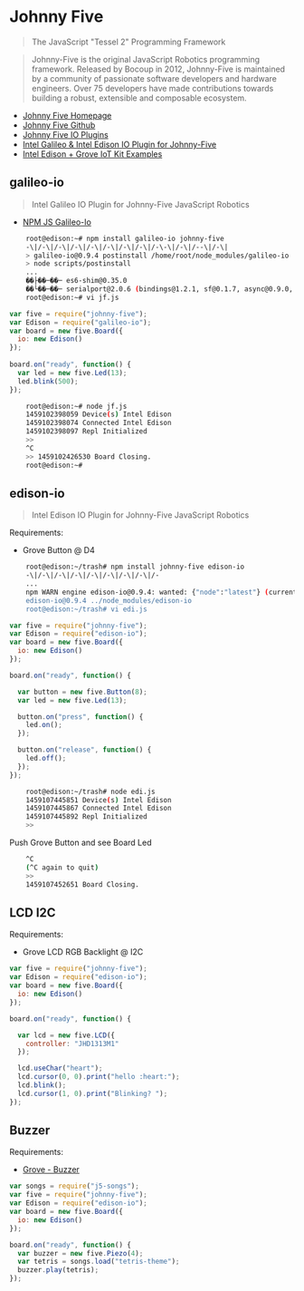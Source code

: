 # Johnny Five

> The JavaScript "Tessel 2" Programming Framework

> Johnny-Five is the original JavaScript Robotics programming framework. Released by Bocoup in 2012, Johnny-Five is maintained by a community of passionate software developers and hardware engineers. Over 75 developers have made contributions towards building a robust, extensible and composable ecosystem.

- [Johnny Five Homepage](http://johnny-five.io/)
- [Johnny Five Github](https://github.com/rwaldron/johnny-five)
- [Johnny Five IO Plugins](https://github.com/rwaldron/johnny-five#io-plugins)
- [Intel Galileo & Intel Edison IO Plugin for Johnny-Five](https://github.com/rwaldron/galileo-io/)
- [Intel Edison + Grove IoT Kit Examples](http://johnny-five.io/news/intel-edison-+-grove-iot-kit-examples/)

## galileo-io

> Intel Galileo IO Plugin for Johnny-Five JavaScript Robotics

- [NPM JS Galileo-Io](https://www.npmjs.com/package/galileo-io)

```sh
    root@edison:~# npm install galileo-io johnny-five
    -\|/-\|/-\|/-\|/-\|/-\|/-\|/-\|/-\-\|/-\|/--\|/-\|
    > galileo-io@0.9.4 postinstall /home/root/node_modules/galileo-io
    > node scripts/postinstall
    ...
    ��├��─��─ es6-shim@0.35.0
    ��└��─��─ serialport@2.0.6 (bindings@1.2.1, sf@0.1.7, async@0.9.0, debug@2.2.0, optimist@0.6.1, nan@2.0.9)
    root@edison:~# vi jf.js
```

```js
var five = require("johnny-five");
var Edison = require("galileo-io");
var board = new five.Board({
  io: new Edison()
});
 
board.on("ready", function() {
  var led = new five.Led(13);
  led.blink(500);
});
```

```sh
    root@edison:~# node jf.js
    1459102398059 Device(s) Intel Edison  
    1459102398074 Connected Intel Edison  
    1459102398097 Repl Initialized  
    >> 
    ^C
    >> 1459102426530 Board Closing. 
    root@edison:~# 
```

## edison-io

> Intel Edison IO Plugin for Johnny-Five JavaScript Robotics

Requirements:

- Grove Button @ D4

```sh
    root@edison:~/trash# npm install johnny-five edison-io
    -\|/-\|/-\|/-\|/-\|/-\|/-\|/-\|/-
    ...
    npm WARN engine edison-io@0.9.4: wanted: {"node":"latest"} (current: {"node":"0.10.38",")
    edison-io@0.9.4 ../node_modules/edison-io
    root@edison:~/trash# vi edi.js
```

```js
var five = require("johnny-five");
var Edison = require("edison-io");
var board = new five.Board({
  io: new Edison()
});

board.on("ready", function() {

  var button = new five.Button(8);
  var led = new five.Led(13);

  button.on("press", function() {
    led.on();
  });

  button.on("release", function() {
    led.off();
  });
});
```

```sh
    root@edison:~/trash# node edi.js
    1459107445851 Device(s) Intel Edison  
    1459107445867 Connected Intel Edison  
    1459107445892 Repl Initialized  
    >> 
```

Push Grove Button and see Board Led

```sh
    ^C
    (^C again to quit)
    >> 
    1459107452651 Board Closing.  
```

## LCD I2C

Requirements:

- Grove LCD RGB Backlight @ I2C

```js
var five = require("johnny-five");
var Edison = require("edison-io");
var board = new five.Board({
  io: new Edison()
});

board.on("ready", function() {

  var lcd = new five.LCD({
    controller: "JHD1313M1"
  });

  lcd.useChar("heart");
  lcd.cursor(0, 0).print("hello :heart:");
  lcd.blink();
  lcd.cursor(1, 0).print("Blinking? ");
});
```

## Buzzer

Requirements:

- [Grove - Buzzer](https://www.seeedstudio.com/Grove-Buzzer-p-768.html)

```js
var songs = require("j5-songs");
var five = require("johnny-five");
var Edison = require("edison-io");
var board = new five.Board({
  io: new Edison()
});

board.on("ready", function() {
  var buzzer = new five.Piezo(4);
  var tetris = songs.load("tetris-theme");
  buzzer.play(tetris);
});
```
